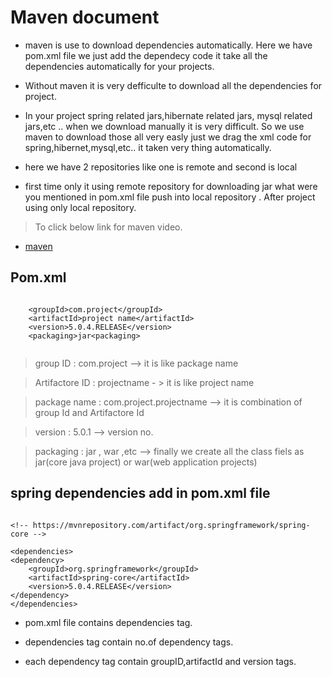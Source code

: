# Maven document


* maven is use to download dependencies automatically. Here we have pom.xml file we just add the dependecy code it take all the dependencies automatically for your projects.

* Without maven it is very defficulte to download all the dependencies for project.

* In your project spring related jars,hibernate related jars, mysql related jars,etc .. when we download manually it is very difficult. 
 So we use maven to download those all very easly just we drag the xml code for spring,hibernet,mysql,etc.. it taken very thing automatically.

* here we have 2 repositories like one is remote and second is local 

* first time only it using remote repository for downloading jar what were you mentioned in pom.xml file push into local repository . After project using only local repository. 


> To click below link for maven video.

- [maven](https://www.youtube.com/watch?v=uEYjXpMDJiU) 

## Pom.xml

``` maven pom.xml

    <groupId>com.project</groupId>
    <artifactId>project name</artifactId>
    <version>5.0.4.RELEASE</version>
    <packaging>jar<packaging>
    
```

> group ID : com.project --> it is like package name

> Artifactore ID : projectname - > it is like project name

> package name : com.project.projectname --> it is combination of group Id and Artifactore Id

> version : 5.0.1 --> version no.

> packaging : jar , war ,etc --> finally we create all the class fiels as jar(core java project) or war(web application projects)

## spring dependencies add in pom.xml file

``` spring dependency

<!-- https://mvnrepository.com/artifact/org.springframework/spring-core -->

<dependencies>
<dependency>
    <groupId>org.springframework</groupId>
    <artifactId>spring-core</artifactId>
    <version>5.0.4.RELEASE</version>
</dependency>
</dependencies>

```

* pom.xml file contains dependencies tag. 

* dependencies tag contain no.of dependency tags.

* each dependency tag contain groupID,artifactId and version tags.


